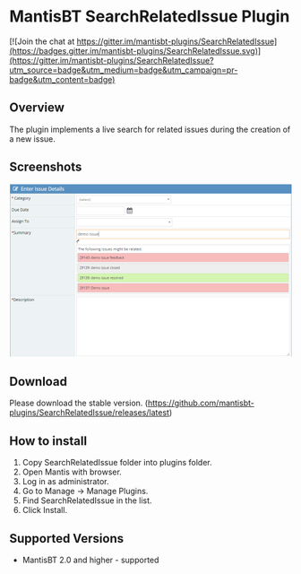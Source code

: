 # MantisBT SearchRelatedIssue Plugin

[![Join the chat at https://gitter.im/mantisbt-plugins/SearchRelatedIssue](https://badges.gitter.im/mantisbt-plugins/SearchRelatedIssue.svg)](https://gitter.im/mantisbt-plugins/SearchRelatedIssue?utm_source=badge&utm_medium=badge&utm_campaign=pr-badge&utm_content=badge)

Overview
--------
The plugin implements a live search for related issues during the creation of a new issue.

Screenshots
-----------

![alt text](doc/SearchRelatedIssue.png)

Download
--------
Please download the stable version.
(https://github.com/mantisbt-plugins/SearchRelatedIssue/releases/latest)


How to install
--------------

1. Copy SearchRelatedIssue folder into plugins folder.
2. Open Mantis with browser.
3. Log in as administrator.
4. Go to Manage -> Manage Plugins.
5. Find SearchRelatedIssue in the list.
6. Click Install.

Supported Versions
------------------

- MantisBT 2.0 and higher - supported
